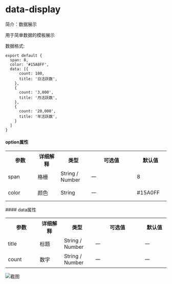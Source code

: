 # data-display

简介：数据展示

用于简单数据的模板展示

数据格式:

~~~
export default {
  span: 8,
  color: '#15A0FF',
  data: [{
      count: 100,
      title: '日活跃数',
    },
    {
      count: '3,000',
      title: '月活跃数',
    },
    {
      count: '20,000',
      title: '年活跃数',
    }
  ]
}
~~~
#### option属性
<table width="100%">
  <tr>
    <th width="120" height="50">参数</th>
    <th width="100">详细解释</th>
    <th width="100">类型</th>
    <th width="250">可选值</th>
    <th width="100">默认值</th>
  </tr>
  <tr>
    <td height="50">span</td>
    <td>格栅</td>
    <td>String / Number</td>
    <td>一</td>
    <td>8</td>
  </tr>
  <tr>
    <td height="50">color</td>
    <td>颜色</td>
    <td>String</td>
    <td>一</td>
    <td>#15A0FF</td>
  </tr>
</table>  
#### data属性
<table width="100%">
  <tr>
    <th width="120" height="50">参数</th>
    <th width="100">详细解释</th>
    <th width="100">类型</th>
    <th width="250">可选值</th>
    <th width="100">默认值</th>
  </tr>
  <tr>
    <td height="50">title</td>
    <td>标题</td>
    <td>String / Number</td>
    <td>一</td>
    <td>一</td>
  </tr>
  <tr>
    <td height="50">count</td>
    <td>数字</td>
    <td>String / Number</td>
    <td>一</td>
    <td>一</td>
  </tr>
</table> 

![截图](https://img.alicdn.com/tfs/TB1IKT9jfDH8KJjy1XcXXcpdXXa-1892-324.png)




